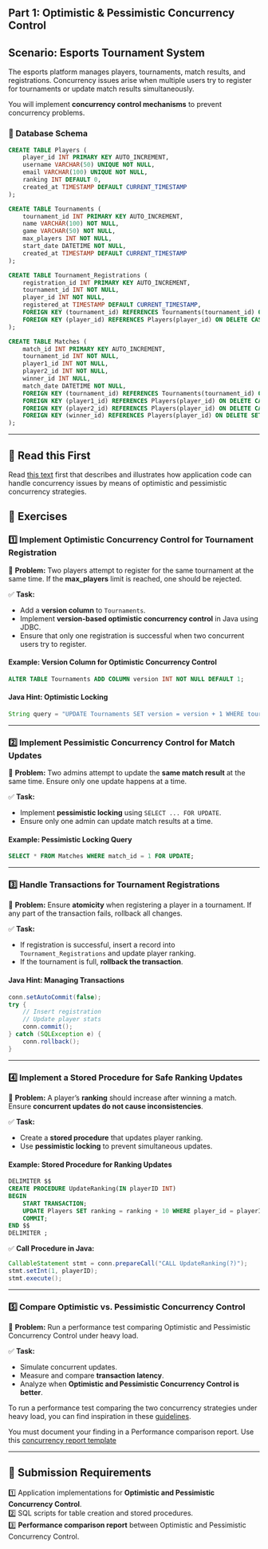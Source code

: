 ## Part 1: Optimistic & Pessimistic Concurrency Control

## **Scenario: Esports Tournament System**

The esports platform manages players, tournaments, match results, and registrations. Concurrency issues arise when multiple users try to register for tournaments or update match results simultaneously.

You will implement **concurrency control mechanisms** to prevent concurrency problems.

### **📌 Database Schema**

```sql
CREATE TABLE Players (
    player_id INT PRIMARY KEY AUTO_INCREMENT,
    username VARCHAR(50) UNIQUE NOT NULL,
    email VARCHAR(100) UNIQUE NOT NULL,
    ranking INT DEFAULT 0,
    created_at TIMESTAMP DEFAULT CURRENT_TIMESTAMP
);

CREATE TABLE Tournaments (
    tournament_id INT PRIMARY KEY AUTO_INCREMENT,
    name VARCHAR(100) NOT NULL,
    game VARCHAR(50) NOT NULL,
    max_players INT NOT NULL,
    start_date DATETIME NOT NULL,
    created_at TIMESTAMP DEFAULT CURRENT_TIMESTAMP
);

CREATE TABLE Tournament_Registrations (
    registration_id INT PRIMARY KEY AUTO_INCREMENT,
    tournament_id INT NOT NULL,
    player_id INT NOT NULL,
    registered_at TIMESTAMP DEFAULT CURRENT_TIMESTAMP,
    FOREIGN KEY (tournament_id) REFERENCES Tournaments(tournament_id) ON DELETE CASCADE,
    FOREIGN KEY (player_id) REFERENCES Players(player_id) ON DELETE CASCADE
);

CREATE TABLE Matches (
    match_id INT PRIMARY KEY AUTO_INCREMENT,
    tournament_id INT NOT NULL,
    player1_id INT NOT NULL,
    player2_id INT NOT NULL,
    winner_id INT NULL,
    match_date DATETIME NOT NULL,
    FOREIGN KEY (tournament_id) REFERENCES Tournaments(tournament_id) ON DELETE CASCADE,
    FOREIGN KEY (player1_id) REFERENCES Players(player_id) ON DELETE CASCADE,
    FOREIGN KEY (player2_id) REFERENCES Players(player_id) ON DELETE CASCADE,
    FOREIGN KEY (winner_id) REFERENCES Players(player_id) ON DELETE SET NULL
);
```

---

## **📖 Read this First**

Read [this text](application-concurrency-note.md) first that describes and illustrates how application code can handle concurrency issues by means of optimistic and pessimistic concurrency strategies.

## **📌 Exercises**

### **1️⃣ Implement Optimistic Concurrency Control for Tournament Registration**

📌 **Problem:** Two players attempt to register for the same tournament at the same time. If the **max_players** limit is reached, one should be rejected.

✅ **Task:**

- Add a **version column** to `Tournaments`.
- Implement **version-based optimistic concurrency control** in Java using JDBC.
- Ensure that only one registration is successful when two concurrent users try to register.

#### **Example: Version Column for Optimistic Concurrency Control**

```sql
ALTER TABLE Tournaments ADD COLUMN version INT NOT NULL DEFAULT 1;
```

#### **Java Hint: Optimistic Locking**

```java
String query = "UPDATE Tournaments SET version = version + 1 WHERE tournament_id = ? AND version = ?";
```

---

### **2️⃣ Implement Pessimistic Concurrency Control for Match Updates**

📌 **Problem:** Two admins attempt to update the **same match result** at the same time. Ensure only one update happens at a time.

✅ **Task:**

- Implement **pessimistic locking** using `SELECT ... FOR UPDATE`.
- Ensure only one admin can update match results at a time.

#### **Example: Pessimistic Locking Query**

```sql
SELECT * FROM Matches WHERE match_id = 1 FOR UPDATE;
```

---

### **3️⃣ Handle Transactions for Tournament Registrations**

📌 **Problem:** Ensure **atomicity** when registering a player in a tournament. If any part of the transaction fails, rollback all changes.

✅ **Task:**

- If registration is successful, insert a record into `Tournament_Registrations` and update player ranking.
- If the tournament is full, **rollback the transaction**.

#### **Java Hint: Managing Transactions**

```java
conn.setAutoCommit(false);
try {
    // Insert registration
    // Update player stats
    conn.commit();
} catch (SQLException e) {
    conn.rollback();
}
```

---

### **4️⃣ Implement a Stored Procedure for Safe Ranking Updates**

📌 **Problem:** A player’s **ranking** should increase after winning a match. Ensure **concurrent updates do not cause inconsistencies**.

✅ **Task:**

- Create a **stored procedure** that updates player ranking.
- Use **pessimistic locking** to prevent simultaneous updates.

#### **Example: Stored Procedure for Ranking Updates**

```sql
DELIMITER $$
CREATE PROCEDURE UpdateRanking(IN playerID INT)
BEGIN
    START TRANSACTION;
    UPDATE Players SET ranking = ranking + 10 WHERE player_id = playerID;
    COMMIT;
END $$
DELIMITER ;
```

✅ **Call Procedure in Java:**

```java
CallableStatement stmt = conn.prepareCall("CALL UpdateRanking(?)");
stmt.setInt(1, playerID);
stmt.execute();
```

---

### **5️⃣ Compare Optimistic vs. Pessimistic Concurrency Control**

📌 **Problem:** Run a performance test comparing Optimistic and Pessimistic Concurrency Control under heavy load.

✅ **Task:**

- Simulate concurrent updates.
- Measure and compare **transaction latency**.
- Analyze when **Optimistic and Pessimistic Concurrency Control is better**.

To run a performance test comparing the two concurrency strategies under heavy load, you can find inspiration in these [guidelines](performance-test.md).

You must document your finding in a Performance comparison report. Use this [concurrency report template](concurrency-report-template.md)

---

## **🚀 Submission Requirements**

1️⃣ Application implementations for **Optimistic and Pessimistic Concurrency Control**.  
2️⃣ SQL scripts for table creation and stored procedures.  
3️⃣ **Performance comparison report** between Optimistic and Pessimistic Concurrency Control.
